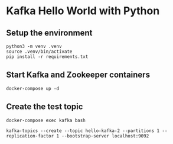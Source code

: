 # Kafka Hello World with Python


## Setup the environment

```
python3 -m venv .venv
source .venv/bin/activate
pip install -r requirements.txt 
```

## Start Kafka and Zookeeper containers
```
docker-compose up -d
```

## Create the test topic
```
docker-compose exec kafka bash
```
```
kafka-topics --create --topic hello-kafka-2 --partitions 1 --replication-factor 1 --bootstrap-server localhost:9092
```